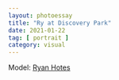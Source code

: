 ```yaml
---
layout: photoessay
title: "Ry at Discovery Park"
date: 2021-01-22
tag: [ portrait ]
category: visual
---
```


Model: [Ryan Hotes](https://www.ryanhotes.com/)
